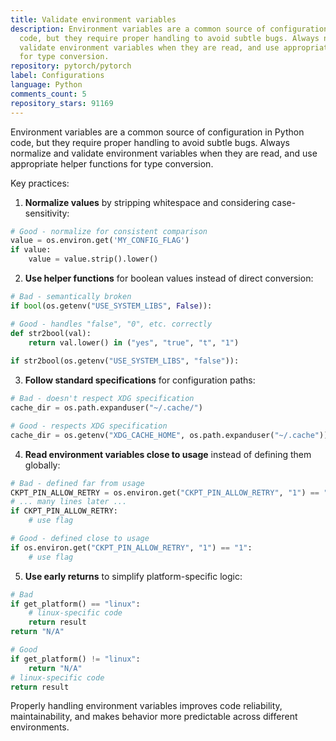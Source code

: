 ```yaml
---
title: Validate environment variables
description: Environment variables are a common source of configuration in Python
  code, but they require proper handling to avoid subtle bugs. Always normalize and
  validate environment variables when they are read, and use appropriate helper functions
  for type conversion.
repository: pytorch/pytorch
label: Configurations
language: Python
comments_count: 5
repository_stars: 91169
---
```


Environment variables are a common source of configuration in Python code, but they require proper handling to avoid subtle bugs. Always normalize and validate environment variables when they are read, and use appropriate helper functions for type conversion.

Key practices:
1. **Normalize values** by stripping whitespace and considering case-sensitivity:
```python
# Good - normalize for consistent comparison
value = os.environ.get('MY_CONFIG_FLAG')
if value:
    value = value.strip().lower()
```

2. **Use helper functions** for boolean values instead of direct conversion:
```python
# Bad - semantically broken
if bool(os.getenv("USE_SYSTEM_LIBS", False)):

# Good - handles "false", "0", etc. correctly
def str2bool(val):
    return val.lower() in ("yes", "true", "t", "1")
    
if str2bool(os.getenv("USE_SYSTEM_LIBS", "false")):
```

3. **Follow standard specifications** for configuration paths:
```python
# Bad - doesn't respect XDG specification
cache_dir = os.path.expanduser("~/.cache/")

# Good - respects XDG specification
cache_dir = os.getenv("XDG_CACHE_HOME", os.path.expanduser("~/.cache"))
```

4. **Read environment variables close to usage** instead of defining them globally:
```python
# Bad - defined far from usage
CKPT_PIN_ALLOW_RETRY = os.environ.get("CKPT_PIN_ALLOW_RETRY", "1") == "1"
# ... many lines later ...
if CKPT_PIN_ALLOW_RETRY:
    # use flag

# Good - defined close to usage
if os.environ.get("CKPT_PIN_ALLOW_RETRY", "1") == "1":
    # use flag
```

5. **Use early returns** to simplify platform-specific logic:
```python
# Bad
if get_platform() == "linux":
    # linux-specific code
    return result
return "N/A"

# Good
if get_platform() != "linux":
    return "N/A"
# linux-specific code
return result
```

Properly handling environment variables improves code reliability, maintainability, and makes behavior more predictable across different environments.
